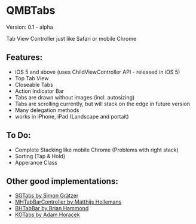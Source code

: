 QMBTabs
=======

Version: 0.1 - alpha

Tab View Controller just like Safari or mobile Chrome

## Features:
- iOS 5 and above (uses ChildViewController API - released in iOS 5)
- Top Tab View
- Closeable Tabs
- Action Indicator Bar
- Tabs are drawn without images (incl. autosizing)
- Tabs are scrolling currently, but will stack on the edge in future version
- Many delegation methods
- works in iPhone, iPad (Landscape and portait)

## To Do:
- Complete Stacking like mobile Chrome (Problems with right stack)
- Sorting (Tap & Hold)
- Apperance Class

## Other good implementations:
* [SGTabs by Simon Grätzer](https://github.com/graetzer/SGTabs, "SGTabs by Simon Grätzer")
* [MHTabBarController by Matthijs Hollemans](https://github.com/hollance/MHTabBarController, "MHTabBarController by Matthijs Hollemans")
* [BHTabBar by Brian Hammond](https://github.com/fictorial/BHTabBar, "BHTabBar by Brian Hammond")
* [KOTabs by Adam Horacek](https://github.com/adamhoracek/KOTabs, "KOTabs by Adam Horacek")